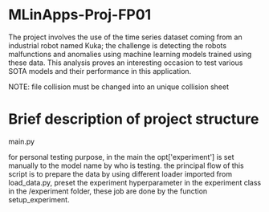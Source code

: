# MLinApps-Proj-FP01
The project involves the use of the time series dataset coming from an industrial robot named Kuka; the challenge is detecting the robots malfunctions and anomalies using machine learning models trained using these data. This analysis proves an interesting occasion to test various SOTA models and their performance in this application.


NOTE: file collision must be changed into an unique collision sheet


# Brief description of project structure
main.py

for personal testing purpose, in the main the opt['experiment'] is set manually to the model name by who is testing.
the principal flow of this script is to prepare the data by using different loader imported from load_data.py, preset the experiment hyperparameter in the experiment class in the /experiment folder,
these job are done by the function setup_experiment.




